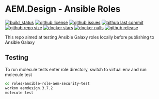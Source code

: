 # AEM.Design - Ansible Roles

[![build_status](https://travis-ci.org/aem-design/aemdesign-ansible-roles.svg?branch=master)](https://travis-ci.org/aem-design/aemdesign-ansible-roles) 
[![github license](https://img.shields.io/github/license/aem-design/aemdesign-ansible-roles)](https://github.com/aem-design/aemdesign-ansible-roles) 
[![github issues](https://img.shields.io/github/issues/aem-design/aemdesign-ansible-roles)](https://github.com/aem-design/aemdesign-ansible-roles) 
[![github last commit](https://img.shields.io/github/last-commit/aem-design/aemdesign-ansible-roles)](https://github.com/aem-design/aemdesign-ansible-roles) 
[![github repo size](https://img.shields.io/github/repo-size/aem-design/aemdesign-ansible-roles)](https://github.com/aem-design/aemdesign-ansible-roles) 
[![docker stars](https://img.shields.io/docker/stars/aemdesign/aemdesign-ansible-roles)](https://hub.docker.com/r/aemdesign/aemdesign-ansible-roles) 
[![docker pulls](https://img.shields.io/docker/pulls/aemdesign/aemdesign-ansible-roles)](https://hub.docker.com/r/aemdesign/aemdesign-ansible-roles) 
[![github release](https://img.shields.io/github/release/aem-design/aemdesign-ansible-roles)](https://github.com/aem-design/aemdesign-ansible-roles)


This repo aimed at testing Ansible Galaxy roles locally before publishing to Ansible Galaxy

## Testing

To run molecule tests enter role directory, switch to virtual env and run molecule test

```bash
cd roles/ansible-role-aem-security-test
workon aemdesign.3.7.2
molecule test
```
